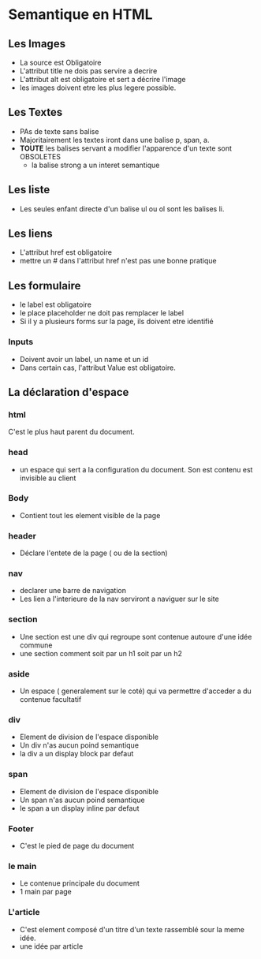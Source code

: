 # Semantique en HTML

## Les Images

- La source est Obligatoire
- L'attribut title ne dois pas servire a decrire
- L'attribut alt est obligatoire et sert a décrire l'image
- les images doivent etre les plus legere possible.

## Les Textes

- PAs de texte sans balise
- Majoritairement les textes iront dans une balise p, span, a.
- **TOUTE** les balises servant a modifier l'apparence d'un texte sont OBSOLETES
  - la balise strong a un interet semantique

## Les liste

- Les seules enfant directe d'un balise ul ou ol  sont les balises li.

## Les liens

- L'attribut href est obligatoire
- mettre un # dans l'attribut href n'est pas une bonne pratique

## Les formulaire

- le label est obligatoire
- le place placeholder ne doit pas remplacer le label
- Si il y a plusieurs forms sur la page, ils doivent etre identifié

### Inputs

- Doivent avoir un label, un name et un id
- Dans certain cas, l'attribut Value est obligatoire.


## La déclaration d'espace

### html

C'est le plus haut parent du document.

### head

- un espace qui sert a la configuration du document. Son est contenu est invisible au client

### Body

- Contient tout les element visible de la page 

### header

- Déclare l'entete de la page ( ou de la section)
  
### nav

- declarer une barre de navigation
- Les lien a l'interieure de la nav serviront a naviguer sur le site

### section

- Une section est une div qui regroupe sont contenue autoure d'une idée commune
- une section comment soit par un h1 soit par un h2
  
### aside

- Un espace ( generalement sur le coté) qui va permettre d'acceder a du contenue facultatif

### div

- Element de division de l'espace disponible
- Un div n'as aucun poind semantique
- la div a un display block par defaut

### span

- Element de division de l'espace disponible
- Un span n'as aucun poind semantique
- le span a un display inline par defaut
  

### Footer

- C'est le pied de page du document

### le main

- Le contenue principale du document
- 1 main par page

### L'article

- C'est element composé d'un titre d'un texte rassemblé sour la meme idée.
- une idée par article

